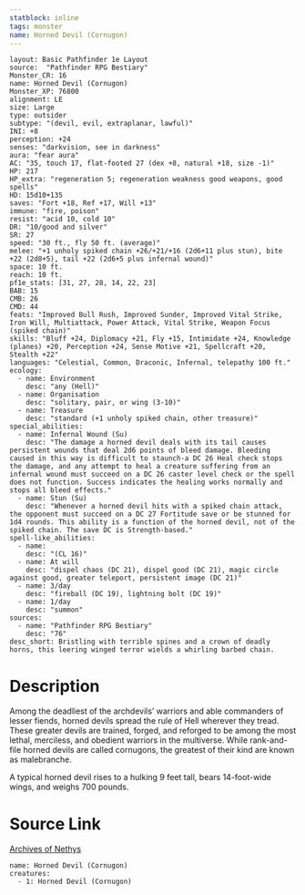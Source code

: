 ```yaml
---
statblock: inline
tags: monster
name: Horned Devil (Cornugon)
---
```

```statblock
layout: Basic Pathfinder 1e Layout
source:  "Pathfinder RPG Bestiary"
Monster_CR: 16
name: Horned Devil (Cornugon)
Monster_XP: 76800
alignment: LE
size: Large
type: outsider
subtype: "(devil, evil, extraplanar, lawful)"
INI: +8
perception: +24
senses: "darkvision, see in darkness"
aura: "fear aura"
AC: "35, touch 17, flat-footed 27 (dex +8, natural +18, size -1)"
HP: 217
HP_extra: "regeneration 5; regeneration weakness good weapons, good spells"
HD: 15d10+135
saves: "Fort +18, Ref +17, Will +13"
immune: "fire, poison"
resist: "acid 10, cold 10"
DR: "10/good and silver"
SR: 27
speed: "30 ft., fly 50 ft. (average)"
melee: "+1 unholy spiked chain +26/+21/+16 (2d6+11 plus stun), bite +22 (2d8+5), tail +22 (2d6+5 plus infernal wound)"
space: 10 ft.
reach: 10 ft.
pf1e_stats: [31, 27, 28, 14, 22, 23]
BAB: 15
CMB: 26
CMD: 44
feats: "Improved Bull Rush, Improved Sunder, Improved Vital Strike, Iron Will, Multiattack, Power Attack, Vital Strike, Weapon Focus (spiked chain)"
skills: "Bluff +24, Diplomacy +21, Fly +15, Intimidate +24, Knowledge (planes) +20, Perception +24, Sense Motive +21, Spellcraft +20, Stealth +22"
languages: "Celestial, Common, Draconic, Infernal, telepathy 100 ft."
ecology:
  - name: Environment
    desc: "any (Hell)"
  - name: Organisation
    desc: "solitary, pair, or wing (3-10)"
  - name: Treasure
    desc: "standard (+1 unholy spiked chain, other treasure)"
special_abilities:
  - name: Infernal Wound (Su)
    desc: "The damage a horned devil deals with its tail causes persistent wounds that deal 2d6 points of bleed damage. Bleeding caused in this way is difficult to staunch-a DC 26 Heal check stops the damage, and any attempt to heal a creature suffering from an infernal wound must succeed on a DC 26 caster level check or the spell does not function. Success indicates the healing works normally and stops all bleed effects."
  - name: Stun (Su)
    desc: "Whenever a horned devil hits with a spiked chain attack, the opponent must succeed on a DC 27 Fortitude save or be stunned for 1d4 rounds. This ability is a function of the horned devil, not of the spiked chain. The save DC is Strength-based."
spell-like_abilities:
  - name:
    desc: "(CL 16)"
  - name: At will
    desc: "dispel chaos (DC 21), dispel good (DC 21), magic circle against good, greater teleport, persistent image (DC 21)"
  - name: 3/day
    desc: "fireball (DC 19), lightning bolt (DC 19)"
  - name: 1/day
    desc: "summon"
sources:
  - name: "Pathfinder RPG Bestiary"
    desc: "76"
desc_short: Bristling with terrible spines and a crown of deadly horns, this leering winged terror wields a whirling barbed chain.
```
# Description
Among the deadliest of the archdevils’ warriors and able commanders of lesser fiends, horned devils spread the rule of Hell wherever they tread. These greater devils are trained, forged, and reforged to be among the most lethal, merciless, and obedient warriors in the multiverse. While rank-and-file horned devils are called cornugons, the greatest of their kind are known as malebranche.

A typical horned devil rises to a hulking 9 feet tall, bears 14-foot-wide wings, and weighs 700 pounds.
# Source Link
[Archives of Nethys](https://aonprd.com/MonsterDisplay.aspx?ItemName=Horned%20Devil%20(Cornugon))
```encounter-table
name: Horned Devil (Cornugon)
creatures:
  - 1: Horned Devil (Cornugon)
```

